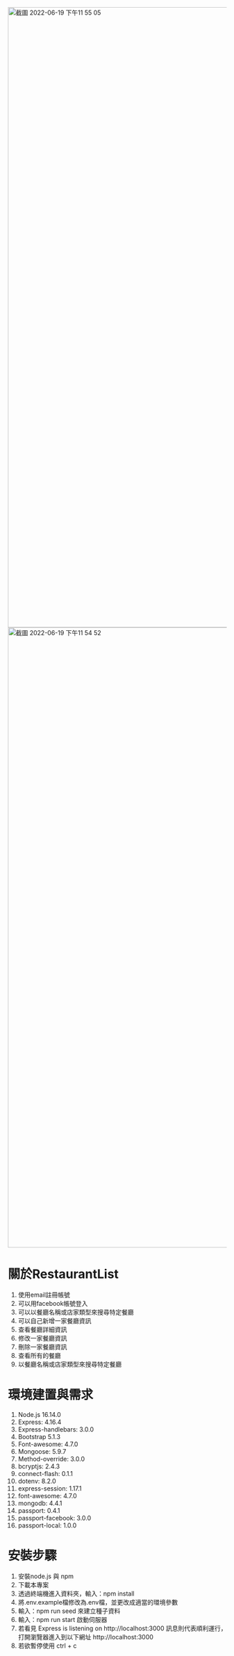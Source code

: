<img width="1428" alt="截圖 2022-06-19 下午11 55 05" src="https://user-images.githubusercontent.com/98327436/174489721-4ebeb78f-3b55-4c74-bfaa-917a81e9c96c.png">
<img width="1428" alt="截圖 2022-06-19 下午11 54 52" src="https://user-images.githubusercontent.com/98327436/174489727-e0ecee70-b7c1-445a-83b3-c504034390bc.png">


# 關於RestaurantList
1. 使用email註冊帳號
2. 可以用facebook帳號登入
3. 可以以餐廳名稱或店家類型來搜尋特定餐廳
4. 可以自己新增一家餐廳資訊
5. 查看餐廳詳細資訊
6. 修改一家餐廳資訊
7. 刪除一家餐廳資訊
8. 查看所有的餐廳
9. 以餐廳名稱或店家類型來搜尋特定餐廳


# 環境建置與需求
1. Node.js 16.14.0
2. Express: 4.16.4
3. Express-handlebars: 3.0.0
4. Bootstrap 5.1.3
5. Font-awesome: 4.7.0
6. Mongoose: 5.9.7
7. Method-override: 3.0.0
8. bcryptjs: 2.4.3
9. connect-flash: 0.1.1
10. dotenv: 8.2.0
11. express-session: 1.17.1
12. font-awesome: 4.7.0
13. mongodb: 4.4.1
14. passport: 0.4.1
15. passport-facebook: 3.0.0
16. passport-local: 1.0.0

# 安裝步驟
1. 安裝node.js 與 npm
2. 下載本專案
3. 透過終端機進入資料夾，輸入：npm install
4. 將.env.example檔修改為.env檔，並更改成適當的環境參數
5.  輸入：npm run seed 來建立種子資料
6. 輸入：npm run start 啟動伺服器
7. 若看見 Express is listening on http://localhost:3000 訊息則代表順利運行，打開瀏覽器進入到以下網址 http://localhost:3000
8. 若欲暫停使用 ctrl + c
